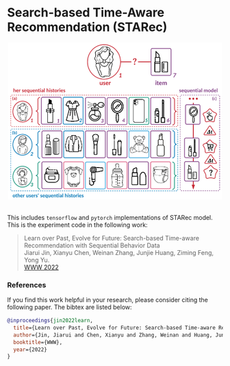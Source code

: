 # Search-based Time-Aware Recommendation (STARec)

<p align="center">
  <img src="image/starec.png" width="500">
  <br/>
  <br/>
</p>

This includes `tensorflow` and `pytorch` implementations of STARec model. This is the experiment code in the following work:


> Learn over Past, Evolve for Future: Search-based Time-aware Recommendation with Sequential Behavior Data </br>
Jiarui Jin, Xianyu Chen, Weinan Zhang, Junjie Huang, Ziming Feng, Yong Yu. </br>
[WWW 2022](https://arxiv.org/pdf/2202.03097.pdf)

### References
If you find this work helpful in your research, please consider citing the following paper. The bibtex are listed below:
```bibtex
@inproceedings{jin2022learn,
  title={Learn over Past, Evolve for Future: Search-based Time-aware Recommendation with Sequential Behavior Data},
  author={Jin, Jiarui and Chen, Xianyu and Zhang, Weinan and Huang, Junjie and Feng, Ziming and Yu, Yong},
  booktitle={WWW},
  year={2022}
}
```
